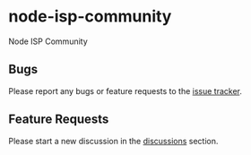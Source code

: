 # node-isp-community

Node ISP Community

## Bugs

Please report any bugs or feature requests to
the [issue tracker](https://github.com/The-IT-Dept/node-isp-community/issues/new/choose).

## Feature Requests

Please start a new discussion in the [discussions](https://github.com/The-IT-Dept/node-isp-community/discussions)
section.
